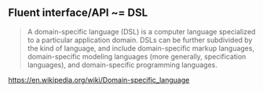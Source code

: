 ## Fluent interface/API ~= DSL

> A domain-specific language (DSL) is a computer language specialized to a particular application domain. DSLs can be further subdivided by the kind of language, and include domain-specific markup languages, domain-specific modeling languages (more generally, specification languages), and domain-specific programming languages.

https://en.wikipedia.org/wiki/Domain-specific_language
